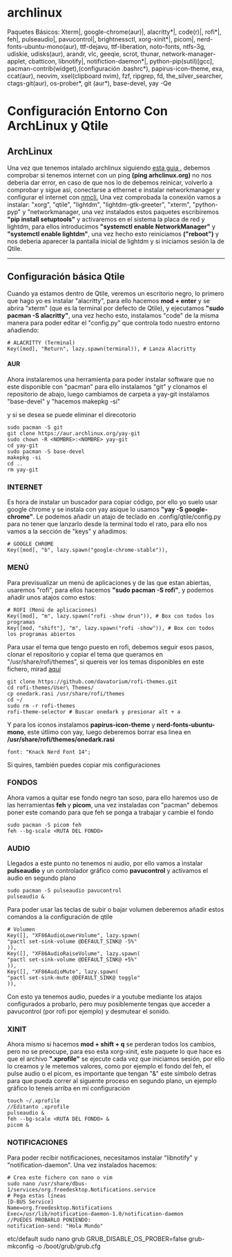 # archlinux
Paquetes Básicos: Xterm|, google-chrome(aur)|, alacritty*|, code(r)|, rofi*|, feh|, pulseaudio|, pavucontrol|, brightnessctl, xorg-xinit*|, picom|, nerd-fonts-ubuntu-mono(aur), ttf-dejavu, ttf-liberation, noto-fonts, ntfs-3g, udiskie, udisks(aur), arandr, vlc, geeqie, scrot, thunar, network-manager-applet, cbatticon, libnotify|, notifiction-daemon*|, python-pip(sutil)[gcc], pacman-contrib(widget),(configuración .bashrc*), papirus-icon-theme, exa, ccat(aur), neovim, xsel(clipboard nvim), fzf, ripgrep, fd, the_silver_searcher, ctags-git(aur), os-prober*, git (aur*), base-devel, 
yay -Qe




<h1>Configuración Entorno Con ArchLinux y Qtile</h1>
<h2>ArchLinux</h2>
<p>Una vez que tenemos intalado archlinux siguiendo <a href="https://wiki.archlinux.org/title/Installation_guide_(Espa%C3%B1ol)">esta guia </a>, debemos comprobar si tenemos internet con un ping <b>(ping arhclinux.org)</b> no nos deberia dar error, en caso de que nos lo de debemos reinicar, volverlo a comprobar y sigue asi, conectarse a ethernet e instalar networkmanager y configurar el internet con <a href="https://man.archlinux.org/man/nmcli.1">nmcli.</a> Una vez comprobada la conexión vamos a instalar: "xorg", "qtile", "lightdm", "lightdm-gtk-greeter", "xterm", "python-pyp" y "networkmanager, una vez instalados estos paquetes escribiremos <b>"pip install setuptools"</b> y activaremos en el sistema la placa de red y lightdm, para ellos introducimos <b>"systemctl enable NetworkManager"</b> y <b>"systemctl enable lightdm"</b>, una vez hecho esto reiniciamos <b>("reboot")</b> y nos deberia aparecer la pantalla inicial de lightdm y si iniciamos sesión la de Qtile.</p>
<hr>

<h2>Configuración básica Qtile</h2>
<p>Cuando ya estamos dentro de Qtile, veremos un escritorio negro, lo primero que hago yo es instalar "alacritty", para ello hacemos <b>mod + enter</b> y se abrira "xterm" (que es la terminal por defecto de Qtile), y ejecutamos <b>"sudo pacman -S alacritty"</b>, una vez hecho esto, instalamos "code" de la misma manera para poder editar el "config.py" que controla todo nuestro entorno añadiendo: </p>

    # ALACRITTY (Terminal)
    Key([mod], "Return", lazy.spawn(terminal)), # Lanza Alacritty


<h4>AUR</h4>
<p> Ahora instalaremos una herramienta para poder instalar software que no este disponible con "pacman" para ello instalamos "git" y clonamos el repositorio de abajo, luego cambiamos de carpeta a yay-git instalamos "base-devel" y "hacemos makepkg -si"</p> y si se desea se puede eliminar el direcotorio
  
    sudo pacman -S git
    git clone https://aur.archlinux.org/yay-git
    sudo chown -R <NOMBRE>:<NOMBRE> yay-git
    cd yay-git
    sudo pacman -S base-devel
    makepkg -si
    cd ..
    rm yay-git
  
  

<h3>INTERNET</h3>
<p> Es hora de instalar un buscador para copiar código, por ello yo suelo usar google chrome y se instala con yay asique lo usamos <b>"yay -S google-chrome"</b>. 
Le podemos añadir un atajo de teclado en .config/qtile/config.py para no tener que lanzarlo desde la terminal todo el rato, para ello nos vamos a la sección de "keys" y añadimos: </p>

    # GOOGLE CHROME 
    Key([mod], "b", lazy.spawn("google-chrome-stable")),

<h3>MENÚ</h3>
<p>Para previsualizar un menú de aplicaciones y de las que estan abiertas, usaremos "rofi", para ellos hacemos <b>"sudo pacman -S rofi"</b>, y podemos añadir unos atajos como estos: </p>

    # ROFI (Menú de aplicaciones)
    Key([mod], "m", lazy.spawn("rofi -show drun")), # Box con todos los programas
    Key([mod, "shift"], "m", lazy.spawn("rofi -show")), # Box con todos los programas abiertos

<p> Para usar el tema que tengo puesto en rofi, debemos seguir esos pasos, clonar el repositorio y copiar el tema que queramos en "/usr/share/rofi/themes", si quereis ver los temas disponibles en este fichero, mirad <a href="https://github.com/davatorium/rofi-themes">aquí</a></p>
    
    git clone https://github.com/davatorium/rofi-themes.git
    cd rofi-themes/User\ Themes/
    cp onedark.rasi /usr/share/rofi/themes
    cd ~/
    sudo rm -r rofi-themes
    rofi-theme-selector # Buscar onedark y presionar alt + a

<p> Y para los iconos instalamos <b>papirus-icon-theme</b> y <b>nerd-fonts-ubuntu-mono</b>, este útlimo con yay, luego deberemos borrar esa linea en <b>/usr/share/rofi/themes/onedark.rasi</b></p>
    
    font: "Knack Nerd Font 14";

<p> Si quires, también puedes copiar mis configuraciones</p>
    
<h3>FONDOS</h3>
<p> Ahora vamos a quitar ese fondo negro tan soso, para ello haremos uso de las herramientas <b>feh</b> y <b>picom</b>, una vez instaladas con "pacman" debemos poner este comando para que feh se ponga a trabajar y cambie el fondo </p>

    sudo pacman -S picom feh
    feh --bg-scale <RUTA DEL FONDO>

<h3>AUDIO</h3>
<p>Llegados a este punto no tenemos ni audio, por ello vamos a instalar <b>pulseaudio</b> y un controlador gráfico como <b>pavucontrol</b> y activamos el audio en segundo plano </p>
    
    sudo pacman -S pulseaudio pavucontrol
    pulseaudio &
    
<p>Para poder usar las teclas de subir o bajar volumen deberemos añadir estos comandos a la configuración de qtile</p>

    # Volumen
    Key([], "XF86AudioLowerVolume", lazy.spawn(
    "pactl set-sink-volume @DEFAULT_SINK@ -5%"
    )),
    Key([], "XF86AudioRaiseVolume", lazy.spawn(
    "pactl set-sink-volume @DEFAULT_SINK@ +5%"
    )),
    Key([], "XF86AudioMute", lazy.spawn(
    "pactl set-sink-mute @DEFAULT_SINK@ toggle"
    )),
    
<p>Con esto ya tenemos audio, puedes ir a youtube mediante los atajos configurados a probarlo, pero muy posiblemente tengas que acceder a pavucontrol (por rofi por ejemplo) y desmutear el sonido.

<h3>XINIT</h3>
<p>Ahora mismo si hacemos <b>mod + shift + q</b> se perderan todos los cambios, pero no se preocupe, para eso esta xorg-xinit, este paquete lo que hace es que el archivo <b>".xprofile"</b> se ejecute cada vez que iniciamos sesión, por ello lo creamos y le metemos valores, como por ejemplo el fondo del feh, el pulse audio o el picom, es importante que tengan "&" este símbolo detras para que pueda correr al siguente proceso en segundo plano, un ejemplo gráfico lo teneis arriba en mi configuración</p>
    
    touch ~/.xprofile
    //Editanto .xprofile
    pulseaudio &
    feh --bg-scale <RUTA DEL FONDO> &
    picom & 
    
<h3>NOTIFICACIONES</h3>
<p> Para poder recibir notificaciones, necesitamos instalar "libnotify" y "notification-daemon". Una vez instalados hacemos: </p>
    
    # Crea este fichero con nano o vim
    sudo nano /usr/share/dbus-1/services/org.freedesktop.Notifications.service
    # Pega estas líneas
    [D-BUS Service]
    Name=org.freedesktop.Notifications
    Exec=/usr/lib/notification-daemon-1.0/notification-daemon
    //PUEDES PROBARLO PONIENDO:
    notification-send: "Hola Mundo"

    




etc/default
sudo nano grub
GRUB_DISABLE_OS_PROBER=false
grub-mkconfig -o /boot/grub/grub.cfg

